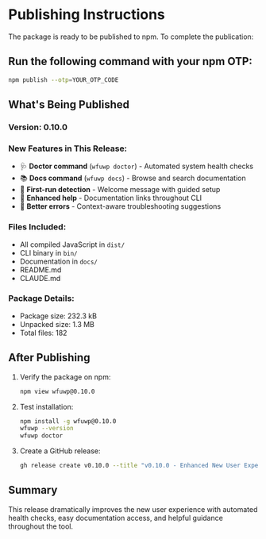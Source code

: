 # Publishing Instructions

The package is ready to be published to npm. To complete the publication:

## Run the following command with your npm OTP:

```bash
npm publish --otp=YOUR_OTP_CODE
```

## What's Being Published

### Version: 0.10.0

### New Features in This Release:
- 🩺 **Doctor command** (`wfuwp doctor`) - Automated system health checks
- 📚 **Docs command** (`wfuwp docs`) - Browse and search documentation  
- 👋 **First-run detection** - Welcome message with guided setup
- 📝 **Enhanced help** - Documentation links throughout CLI
- 🔧 **Better errors** - Context-aware troubleshooting suggestions

### Files Included:
- All compiled JavaScript in `dist/`
- CLI binary in `bin/`
- Documentation in `docs/`
- README.md
- CLAUDE.md

### Package Details:
- Package size: 232.3 kB
- Unpacked size: 1.3 MB
- Total files: 182

## After Publishing

1. Verify the package on npm:
   ```bash
   npm view wfuwp@0.10.0
   ```

2. Test installation:
   ```bash
   npm install -g wfuwp@0.10.0
   wfuwp --version
   wfuwp doctor
   ```

3. Create a GitHub release:
   ```bash
   gh release create v0.10.0 --title "v0.10.0 - Enhanced New User Experience" --notes "See pull request #8 for details"
   ```

## Summary

This release dramatically improves the new user experience with automated health checks, easy documentation access, and helpful guidance throughout the tool.
